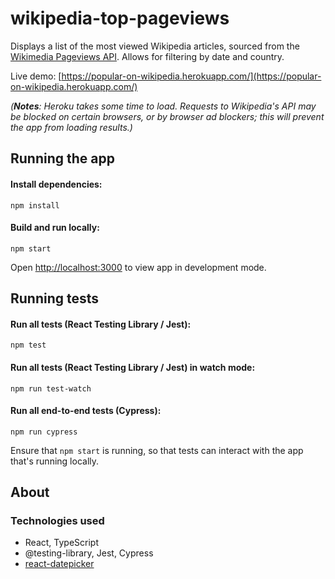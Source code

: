 # wikipedia-top-pageviews

Displays a list of the most viewed Wikipedia articles, sourced from the [Wikimedia Pageviews API](https://wikitech.wikimedia.org/wiki/Analytics/AQS/Pageviews). Allows for filtering by date and country.

Live demo: [https://popular-on-wikipedia.herokuapp.com/](https://popular-on-wikipedia.herokuapp.com/)

_(**Notes**: Heroku takes some time to load. Requests to Wikipedia's API may be blocked on certain browsers, or by browser ad blockers; this will prevent the app from loading results.)_

## Running the app
#### Install dependencies:
```
npm install
```

#### Build and run locally:
```
npm start
```

Open [http://localhost:3000](http://localhost:3000) to view app in development mode.

## Running tests
#### Run all tests (React Testing Library / Jest):
```
npm test
```

#### Run all tests (React Testing Library / Jest) in watch mode:
```
npm run test-watch
```

#### Run all end-to-end tests (Cypress):
```
npm run cypress
```

Ensure that `npm start` is running, so that tests can interact with the app that's running locally.

## About
### Technologies used
- React, TypeScript
- @testing-library, Jest, Cypress
- [react-datepicker](https://reactdatepicker.com/)